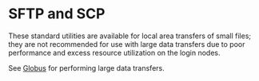 # SFTP and SCP

These standard utilities are available for local area transfers of small files; they are not recommended for use with large data transfers due to poor performance and excess resource utilization on the login nodes.

See [Globus](docs.lcrc.anl.gov) for performing large data transfers.
